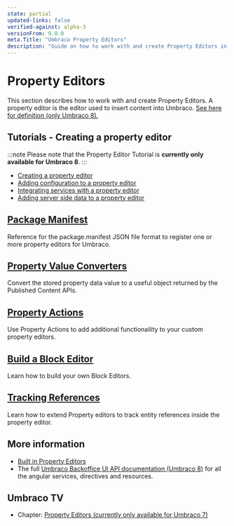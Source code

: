 ```yaml
---
state: partial
updated-links: false
verified-against: alpha-3
versionFrom: 9.0.0
meta.Title: "Umbraco Property Editors"
description: "Guide on how to work with and create Property Editors in Umbraco"
---
```


# Property Editors

This section describes how to work with and create Property Editors. A property editor is the editor used to insert content into Umbraco. [See here for definition (only Umbraco 8).](../../Fundamentals/Backoffice/Property-Editors/index.md)

## Tutorials - Creating a property editor

:::note
Please note that the Property Editor Tutorial is **currently only available for Umbraco 8**.
:::

* [Creating a property editor](../../Tutorials/Creating-a-Property-Editor/)
* [Adding configuration to a property editor](../../Tutorials/Creating-a-Property-Editor/part-2.md)
* [Integrating services with a property editor](../../Tutorials/Creating-a-Property-Editor/part-3.md)
* [Adding server side data to a property editor](../../Tutorials/Creating-a-Property-Editor/part-4.md)

## [Package Manifest](Package-Manifest/index.md)

Reference for the package.manifest JSON file format to register one or more property editors for Umbraco.

## [Property Value Converters](Property-Value-Converters/index.md)

Convert the stored property data value to a useful object returned by the Published Content APIs.

## [Property Actions](Property-Actions/index.md)

Use Property Actions to add additional functionaility to your custom property editors.

## [Build a Block Editor](Build-a-Block-Editor/index.md)

Learn how to build your own Block Editors.

## [Tracking References](Tracking/index.md)

Learn how to extend Property editors to track entity references inside the property editor.

## More information

* [Built in Property Editors](../../Fundamentals/Backoffice/Property-Editors/Built-in-Property-Editors/)
* The full [Umbraco Backoffice UI API documentation (Umbraco 8)](https://our.umbraco.com/apidocs/v8/ui/#/api) for all the angular services, directives and resources.

## Umbraco TV

* Chapter: [Property Editors (currently only available for Umbraco 7)](https://umbraco.tv/videos/umbraco-v7/developer/extending/property-editors/)
